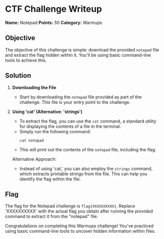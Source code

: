 # CTF Challenge Writeup
**Name:** Notepad
**Points:** 50
**Category:** Warmups

## Objective

The objective of this challenge is simple: download the provided ```notepad``` file and extract the flag hidden within it. You'll be using basic command-line tools to achieve this.

## Solution

1. **Downloading the File**
   - Start by downloading the ```notepad``` file provided as part of the challenge. This file is your entry point to the challenge.

2. **Using 'cat' (Alternative: 'strings')**
   - To extract the flag, you can use the ```cat``` command, a standard utility for displaying the contents of a file in the terminal.
   - Simply run the following command:
     ```
     cat notepad
     ```
   - This will print out the contents of the ```notepad``` file, including the flag.

   Alternative Approach:
   - Instead of using 'cat,' you can also employ the ```strings``` command, which extracts printable strings from the file. This can help you identify the flag within the file.

## Flag
The flag for the Notepad challenge is `flag{XXXXXXXXXX}`. Replace 'XXXXXXXXXX' with the actual flag you obtain after running the provided command to extract it from the "notepad" file.

Congratulations on completing this Warmups challenge! You've practiced using basic command-line tools to uncover hidden information within files.
